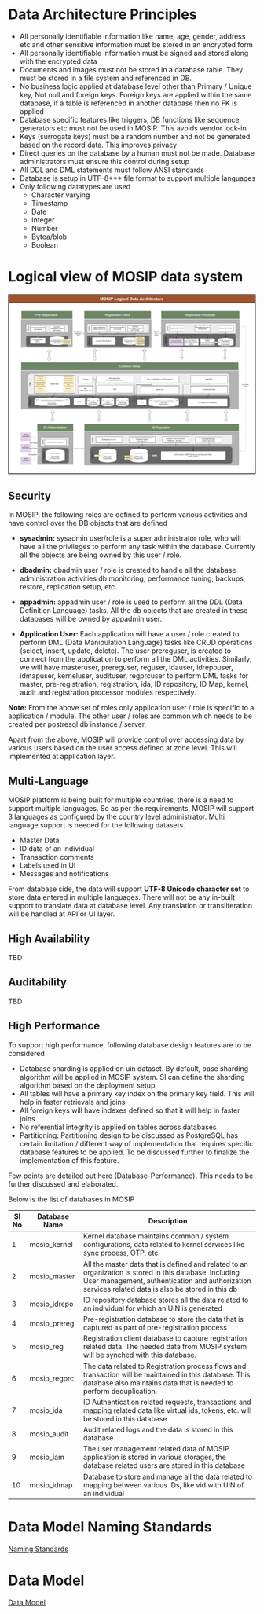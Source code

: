 # Data Architecture Principles

* All personally identifiable information like name, age, gender, address etc and other sensitive information must be stored in an encrypted form
* All personally identifiable information must be signed and stored along with the encrypted data
* Documents and images must not be stored in a database table. They must be stored in a file system and referenced in DB.
* No business logic applied at database level other than Primary / Unique key, Not null and foreign keys. Foreign keys are applied within the same database, if a table is referenced in another database then no FK is applied
* Database specific features like triggers, DB functions like sequence generators etc must not be used in MOSIP. This avoids vendor lock-in
* Keys (surrogate keys) must be a random number and not be generated based on the record data. This improves privacy
* Direct queries on the database by a human must not be made. Database administrators must ensure this control during setup
* All DDL and DML statements must follow ANSI standards
* Database is setup in UTF-8*** file format to support multiple languages
* Only following datatypes are used
    - Character varying
    - Timestamp
    - Date
    - Integer
    - Number
    - Bytea/blob
    - Boolean

# Logical view of MOSIP data system

![MOSIP Data Architecture](_images/arch_diagrams/MOSIP_DataArchitecture.jpg)

## Security

In MOSIP, the following roles are defined to perform various activities and have control over the DB objects that are defined

* **sysadmin:** sysadmin user/role is a super administrator role, who will have all the privileges to perform any task within the database. Currently all the objects are being owned by this user / role.
	
* **dbadmin:** dbadmin user / role is created to handle all the database administration activities db monitoring, performance tuning, backups, restore, replication setup, etc.
	
* **appadmin:** appadmin user / role is used to perform all the DDL (Data Definition Language) tasks. All the db objects that are created in these databases will be owned by appadmin user.
	
* **Application User:** Each application will have a user / role created to perform DML (Data Manipulation Language) tasks like CRUD operations (select, insert, update, delete). The user prereguser, is created to connect from the application to perform all the DML activities. Similarly, we will have masteruser, prereguser, reguser, idauser, idrepouser, idmapuser, kerneluser, audituser, regprcuser to perform DML tasks for master, pre-registration, registration, ida, ID repository, ID Map, kernel, audit and registration processor modules respectively.

**Note:** From the above set of roles only application user / role is specific to a application / module. The other user / roles are common which needs to be  created per postresql db instance / server.

Apart from the above, MOSIP will provide control over accessing data by various users based on the user access defined at zone level. This will implemented at application layer. 

## Multi-Language

MOSIP platform is being built for multiple countries, there is a need to support multiple languages. So as per the requirements, MOSIP will support 3 languages as configured by the country level administrator.
Multi language support is needed for the following datasets. 

* Master Data
* ID data of an individual
* Transaction comments
* Labels used in UI
* Messages and notifications

From database side, the data will support **UTF-8 Unicode character set** to store data entered in multiple languages. 
There will not be any in-built support to translate data at database level. Any translation or transliteration will be handled at API or UI layer.

## High Availability

TBD

## Auditability

TBD


## High Performance

To support high performance, following database design features are to be considered

* Database sharding is applied on uin dataset. By default, base sharding algorithm will be applied in MOSIP system. SI can define the sharding algorithm based on the deployment setup
* All tables will have a primary key index on the primary key field. This will help in faster retrievals and joins
* All foreign keys will have indexes defined so that it will help in faster joins
* No referential integrity is applied on tables across databases
* Partitioning: Partitioning design to be discussed as PostgreSQL has certain limitation / different way of implementation that requires specific database features to be applied. To be discussed further to finalize the implementation of this feature.

Few points are detailed out here (Database-Performance). This needs to be further discussed and elaborated.

Below is the list of databases in MOSIP

|Sl No|Database Name|Description|
|---------|---------|------------|
|1|mosip_kernel|Kernel database maintains common / system configurations, data related to kernel services like sync process, OTP, etc.|
|2|mosip_master|All the master data that is defined and related to an organization is stored in this database. Including User management, authentication and authorization services related data is also be stored in this db|
|3|mosip_idrepo|ID repository database stores all the data related to an individual for which an UIN is generated|
|4|mosip_prereg|Pre-registration database to store the data that is captured as part of pre-registration process|
|5|mosip_reg|Registration client database to capture registration related data. The needed data from MOSIP system will be synched with this database.|
|6|mosip_regprc|The data related to Registration process flows and transaction will be maintained in this database. This database also maintains data that is needed to perform deduplication.|
|7|mosip_ida|ID Authentication related requests, transactions and mapping related data like virtual ids, tokens, etc. will be stored in this database|
|8|mosip_audit|Audit related logs and the data is stored in this database|
|9|mosip_iam|The user management related data of MOSIP application is stored in various storages, the database related users are stored in this database|
|10|mosip_idmap|Database to store and manage all the data related to mapping between various IDs, like vid with UIN of an individual|

# Data Model Naming Standards

[Naming Standards](Data-Model-Naming-Standards)

# Data Model

[Data Model](MOSIP-Data-Model)

